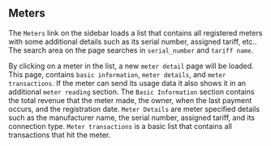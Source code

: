 Meters
------

The ``Meters`` link on the sidebar loads a list that contains all
registered meters with some additional details such as its serial
number, assigned tariff, etc.. The search area on the page searches in
``serial_number`` and ``tariff name``.

By clicking on a meter in the list, a new ``meter detail`` page will be
loaded. This page, contains ``basic information``, ``meter details``,
and ``meter transactions``. If the meter can send its usage data it also
shows it in an additional ``meter reading`` section. The
``Basic Information`` section contains the total revenue that the meter
made, the owner, when the last payment occurs, and the registration
date. ``Meter Details`` are meter specified details such as the
manufacturer name, the serial number, assigned tariff, and its
connection type. ``Meter transactions`` is a basic list that contains
all transactions that hit the meter.
